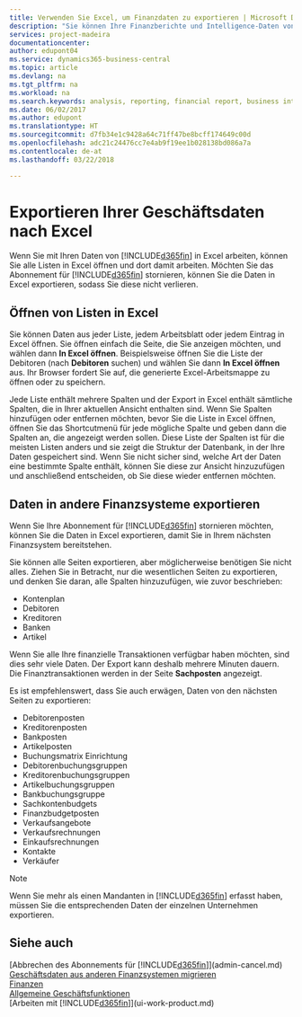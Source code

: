 ```yaml
---
title: Verwenden Sie Excel, um Finanzdaten zu exportieren | Microsoft Docs
description: "Sie können Ihre Finanzberichte und Intelligence-Daten von Business Central in Excel exportieren, oder Ihre Financials Daten in Excel öffnen."
services: project-madeira
documentationcenter: 
author: edupont04
ms.service: dynamics365-business-central
ms.topic: article
ms.devlang: na
ms.tgt_pltfrm: na
ms.workload: na
ms.search.keywords: analysis, reporting, financial report, business intelligence, BI, Excel
ms.date: 06/02/2017
ms.author: edupont
ms.translationtype: HT
ms.sourcegitcommit: d7fb34e1c9428a64c71ff47be8bcff174649c00d
ms.openlocfilehash: adc21c24476cc7e4ab9f19ee1b028138bd086a7a
ms.contentlocale: de-at
ms.lasthandoff: 03/22/2018

---
```

# <a name="exporting-your-business-data-to-excel"></a>Exportieren Ihrer Geschäftsdaten nach Excel
Wenn Sie mit Ihren Daten von [!INCLUDE[d365fin](includes/d365fin_md.md)] in Excel arbeiten, können Sie alle Listen in Excel öffnen und dort damit arbeiten. Möchten Sie das Abonnement für [!INCLUDE[d365fin](includes/d365fin_md.md)] stornieren, können Sie die Daten in Excel exportieren, sodass Sie diese nicht verlieren.

## <a name="opening-lists-in-excel"></a>Öffnen von Listen in Excel
Sie können Daten aus jeder Liste, jedem Arbeitsblatt oder jedem Eintrag in Excel öffnen. Sie öffnen einfach die Seite, die Sie anzeigen möchten, und wählen dann **In Excel öffnen**. Beispielsweise öffnen Sie die Liste der Debitoren (nach **Debitoren** suchen) und wählen Sie dann **In Excel öffnen** aus. Ihr Browser fordert Sie auf, die generierte Excel-Arbeitsmappe zu öffnen oder zu speichern.  

Jede Liste enthält mehrere Spalten und der Export in Excel enthält sämtliche Spalten, die in Ihrer aktuellen Ansicht enthalten sind. Wenn Sie Spalten hinzufügen oder entfernen möchten, bevor Sie die Liste in Excel öffnen, öffnen Sie das Shortcutmenü für jede mögliche Spalte und geben dann die Spalten an, die angezeigt werden sollen. Diese Liste der Spalten ist für die meisten Listen anders und sie zeigt die Struktur der Datenbank, in der Ihre Daten gespeichert sind. Wenn Sie nicht sicher sind, welche Art der Daten eine bestimmte Spalte enthält, können Sie diese zur Ansicht hinzuzufügen und anschließend entscheiden, ob Sie diese wieder entfernen möchten.  

## <a name="exporting-data-to-other-finance-systems"></a>Daten in andere Finanzsysteme exportieren
Wenn Sie Ihre Abonnement für [!INCLUDE[d365fin](includes/d365fin_md.md)] stornieren möchten, können Sie die Daten in Excel exportieren, damit Sie in Ihrem nächsten Finanzsystem bereitstehen.  

Sie können alle Seiten exportieren, aber möglicherweise benötigen Sie nicht alles. Ziehen Sie in Betracht, nur die wesentlichen Seiten zu exportieren, und denken Sie daran, alle Spalten hinzuzufügen, wie zuvor beschrieben:  

* Kontenplan  
* Debitoren  
* Kreditoren  
* Banken  
* Artikel  

Wenn Sie alle Ihre finanzielle Transaktionen verfügbar haben möchten, sind dies sehr viele Daten. Der Export kann deshalb  mehrere Minuten dauern. Die Finanztransaktionen werden in der Seite **Sachposten** angezeigt.  

Es ist empfehlenswert, dass Sie auch erwägen, Daten von den nächsten Seiten zu exportieren:  

* Debitorenposten  
* Kreditorenposten  
* Bankposten  
* Artikelposten  
* Buchungsmatrix Einrichtung  
* Debitorenbuchungsgruppen  
* Kreditorenbuchungsgruppen  
* Artikelbuchungsgruppen  
* Bankbuchungsgruppe  
* Sachkontenbudgets  
* Finanzbudgetposten  
* Verkaufsangebote  
* Verkaufsrechnungen  
* Einkaufsrechnungen  
* Kontakte  
* Verkäufer  

> [!NOTE]  
>   Wenn Sie mehr als einen Mandanten in [!INCLUDE[d365fin](includes/d365fin_md.md)] erfasst haben, müssen Sie die entsprechenden Daten der einzelnen Unternehmen exportieren.

## <a name="see-also"></a>Siehe auch
[Abbrechen des Abonnements für [!INCLUDE[d365fin](includes/d365fin_md.md)]](admin-cancel.md)  
[Geschäftsdaten aus anderen Finanzsystemen migrieren](upload-data.md)  
[Finanzen](finance.md)  
[Allgemeine Geschäftsfunktionen](ui-across-business-areas.md)  
[Arbeiten mit [!INCLUDE[d365fin](includes/d365fin_md.md)]](ui-work-product.md)  


